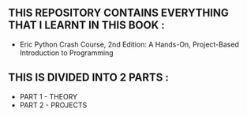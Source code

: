
## THIS REPOSITORY  CONTAINS EVERYTHING THAT I LEARNT IN THIS BOOK :

- Eric Python Crash Course, 2nd Edition: A Hands-On, Project-Based Introduction to Programming

## THIS IS DIVIDED INTO 2 PARTS :
- PART 1 - THEORY
- PART 2 - PROJECTS